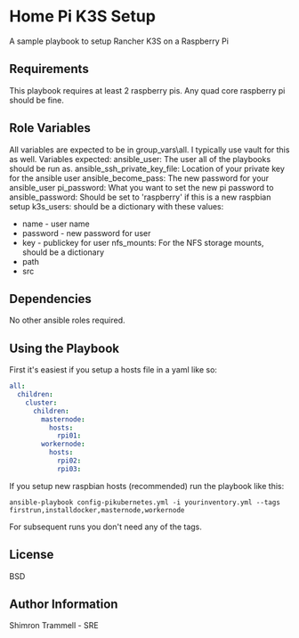 Home Pi K3S Setup
=========

A sample playbook to setup Rancher K3S on a Raspberry Pi

Requirements
------------

This playbook requires at least 2 raspberry pis. Any quad core raspberry pi should be fine.

Role Variables
--------------

All variables are expected to be in group_vars\all. I typically use vault for this as well. Variables expected:
ansible_user: The user all of the playbooks should be run as.
ansible_ssh_private_key_file: Location of your private key for the ansible user
ansible_become_pass: The new password for your ansible_user
pi_password: What you want to set the new pi password to
ansible_password: Should be set to 'raspberry' if this is a new raspbian setup
k3s_users: should be a dictionary with these values:
* name - user name
* password - new password for user
* key - publickey for user
nfs_mounts: For the NFS storage mounts, should be a dictionary
* path
* src

Dependencies
------------

No other ansible roles required.

Using the Playbook
----------------

First it's easiest if you setup a hosts file in a yaml like so:
```yaml
all:
  children:
    cluster:
      children:
        masternode:
          hosts:
            rpi01:
        workernode:
          hosts:
            rpi02:
            rpi03:
```
If you setup new raspbian hosts (recommended) run the playbook like this:
```shell
ansible-playbook config-pikubernetes.yml -i yourinventory.yml --tags firstrun,installdocker,masternode,workernode
```
For subsequent runs you don't need any of the tags.

License
-------

BSD

Author Information
------------------

Shimron Trammell - SRE